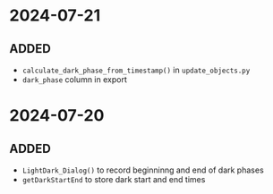 # 2024-07-21
## ADDED
- `calculate_dark_phase_from_timestamp()` in `update_objects.py`
- `dark_phase` column in export

# 2024-07-20
## ADDED
- `LightDark_Dialog()` to record beginninng and end of dark phases 
- `getDarkStartEnd` to store dark start and end times
